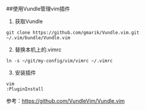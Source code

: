 ##使用Vundle管理vim插件

1. 获取Vundle
```
git clone https://github.com/gmarik/Vundle.vim.git ~/.vim/bundle/Vundle.vim
```
2. 替换本机上的.vimrc
```
ln -s ~/git/my-config/vim/vimrc ~/.vimrc
```
3. 安装插件
```
vim
:PluginInstall
```

参考：https://github.com/VundleVim/Vundle.vim

